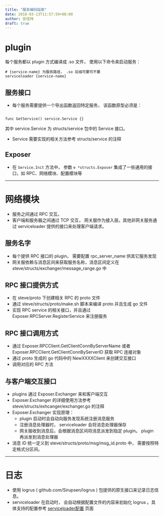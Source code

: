 ```yaml
---
title: "服务编码指南"
date: 2018-03-13T11:57:59+08:00
author: 安佳玮
draft: true
---
```




# plugin 

每个服务都以 plugin 方式编译成 .so 文件， 使用以下命令来启动服务： 

```
# {service-name} 为服务路径， .so 后缀可要可不要
serviceloader {service-name}
```

## 服务接口

* 每个服务需要提供一个导出函数返回特定服务， 该函数原型必须是：

``` 

func GetService() service.Service {}

```

其中 service.Service 为 structs/service 包中的 Service 接口。

* Service 需要实现的相关方法参考 structs/service 的注释

## Exposer

* 在 `Service.Init` 方法中， 参数 `e *structs.Exposer` 集成了一些通用的接口，如 RPC、网络模块、配置模块等

----------------------------

# 网络模块

* 服务之间通过 RPC 交互。
* 客户端和服务器之间通过 TCP 交互， 网关服作为接入层。其他非网关服务通过 serviceloader 提供的接口来处理客户端请求。

## 服务名字

* 每个提供 RPC 接口的 plugin， 需要配置 rpc_server_name 供其它服务发现
* 网关服依赖与消息区间来获取服务名称，消息区间定义在 steve/structs/exchanger/message_range.go 中

## RPC 接口提供方式

* 在 steve/proto 下创建相关 RPC 的 proto 文件
* 通过 steve/structs/proto/make.sh 脚本来编译 proto 并且生成 go 文件
* 实现 RPC service 的相关接口，并且通过 Exposer.RPCServer.RegisterService 来注册服务

## RPC 接口调用方式

* 通过 Exposer.RPCClient.GetClientConnByServerName 或者 Exposer.RPCClient.GetClientConnByServerID 获取 RPC 连接对象
* 通过 proto 生成的 go 代码中的 NewXXXXClient 来创建交互接口
* 调用对应的 RPC 方法

## 与客户端交互接口

* plugins 通过 Exposer.Exchanger 来和客户端交互
* Exposer.Exchanger 的详细使用方法参考 steve/structs/exhcanger/exchanger.go 的注释
* Exposer.Exchanger 实现原理：
    - plugin 启动时会自动向服务发现系统注册消息服务
    - 注册消息处理器时， serviceloader 会将消息处理器保存
    - 网关服收到消息后，会根据消息区间将消息派发到指定 plugin。 plugin 再派发到消息处理器
* 消息 ID 统一定义到 steve/structs/proto/msg/msg_id.proto 中， 需要按照特定格式分区间。


----------------------------

# 日志

* 使用 logrus ( github.com/Sirupsen/logrus ) 包提供的原生接口来记录日志信息。
* serviceloader 在启动时， 会自动根据配置文件的内容来初始化 logrus 。具体支持的配置参考 [serviceloader配置](/serviceloader指南/serviceloader配置/) 页面

